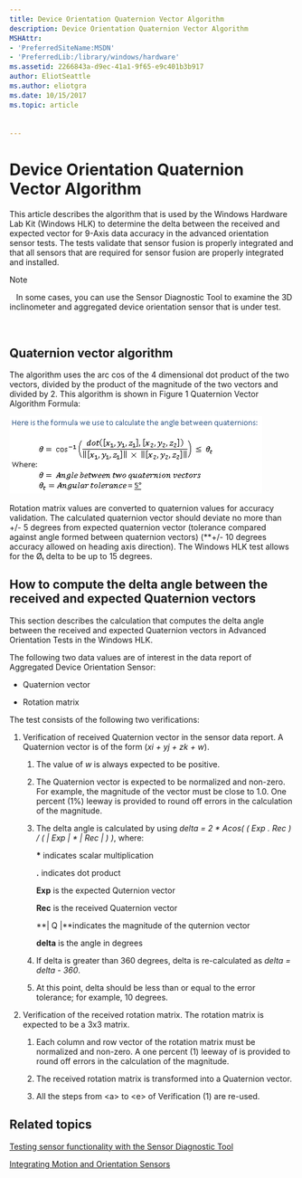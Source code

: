 ```yaml
---
title: Device Orientation Quaternion Vector Algorithm
description: Device Orientation Quaternion Vector Algorithm
MSHAttr:
- 'PreferredSiteName:MSDN'
- 'PreferredLib:/library/windows/hardware'
ms.assetid: 2266843a-d9ec-41a1-9f65-e9c401b3b917
author: EliotSeattle
ms.author: eliotgra
ms.date: 10/15/2017
ms.topic: article


---
```


# Device Orientation Quaternion Vector Algorithm


This article describes the algorithm that is used by the Windows Hardware Lab Kit (Windows HLK) to determine the delta between the received and expected vector for 9-Axis data accuracy in the advanced orientation sensor tests. The tests validate that sensor fusion is properly integrated and that all sensors that are required for sensor fusion are properly integrated and installed.

>[!NOTE]
>  
In some cases, you can use the Sensor Diagnostic Tool to examine the 3D inclinometer and aggregated device orientation sensor that is under test.

 

## <span id="Quaternion_vector_algorithm"></span><span id="quaternion_vector_algorithm"></span><span id="QUATERNION_VECTOR_ALGORITHM"></span>Quaternion vector algorithm


The algorithm uses the arc cos of the 4 dimensional dot product of the two vectors, divided by the product of the magnitude of the two vectors and divided by 2. This algorithm is shown in Figure 1 Quaternion Vector Algorithm Formula:

![quaternion vector algorithm formula](images/hck-winb-vectoralgorithm.png)

Rotation matrix values are converted to quaternion values for accuracy validation. The calculated quaternion vector should deviate no more than +/- 5 degrees from expected quaternion vector (tolerance compared against angle formed between quaternion vectors) (\*\*+/- 10 degrees accuracy allowed on heading axis direction). The Windows HLK test allows for the Øₜ delta to be up to 15 degrees.

## <span id="How_to_compute_the_delta_angle_between_the_received_and_expected_Quaternion_vectors"></span><span id="how_to_compute_the_delta_angle_between_the_received_and_expected_quaternion_vectors"></span><span id="HOW_TO_COMPUTE_THE_DELTA_ANGLE_BETWEEN_THE_RECEIVED_AND_EXPECTED_QUATERNION_VECTORS"></span>How to compute the delta angle between the received and expected Quaternion vectors


This section describes the calculation that computes the delta angle between the received and expected Quaternion vectors in Advanced Orientation Tests in the Windows HLK.

The following two data values are of interest in the data report of Aggregated Device Orientation Sensor:

-   Quaternion vector

-   Rotation matrix

The test consists of the following two verifications:

1.  Verification of received Quaternion vector in the sensor data report. A Quaternion vector is of the form (*xi + yj + zk + w*).

    1.  The value of *w* is always expected to be positive.

    2.  The Quaternion vector is expected to be normalized and non-zero. For example, the magnitude of the vector must be close to 1.0. One percent (1%) leeway is provided to round off errors in the calculation of the magnitude.

    3.  The delta angle is calculated by using *delta = 2 \* Acos( ( Exp . Rec ) / ( | Exp | \* | Rec | ) )*, where:

        **\*** indicates scalar multiplication

        **.** indicates dot product

        **Exp** is the expected Quternion vector

        **Rec** is the received Quaternion vector

        **| Q |**indicates the magnitude of the quternion vector

        **delta** is the angle in degrees

    4.  If delta is greater than 360 degrees, delta is re-calculated as *delta = delta - 360*.

    5.  At this point, delta should be less than or equal to the error tolerance; for example, 10 degrees.

2.  Verification of the received rotation matrix. The rotation matrix is expected to be a 3x3 matrix.

    1.  Each column and row vector of the rotation matrix must be normalized and non-zero. A one percent (1) leeway of is provided to round off errors in the calculation of the magnitude.

    2.  The received rotation matrix is transformed into a Quaternion vector.

    3.  All the steps from &lt;a&gt; to &lt;e&gt; of Verification (1) are re-used.

## <span id="related_topics"></span>Related topics


[Testing sensor functionality with the Sensor Diagnostic Tool](http://go.microsoft.com/fwlink/?LinkID=288907)

[Integrating Motion and Orientation Sensors](http://go.microsoft.com/fwlink/?LinkID=262274)

 

 







